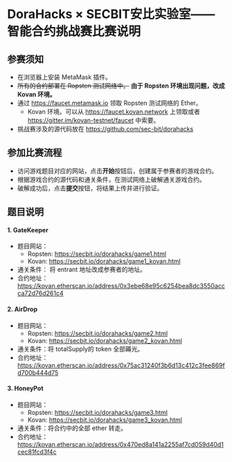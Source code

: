 ## 

# DoraHacks × SECBIT安比实验室——智能合约挑战赛比赛说明

## 参赛须知

- 在浏览器上安装 MetaMask 插件。
- ~~所有的合约部署在 Ropsten 测试网络中。~~ **由于 Ropsten 环境出现问题，改成 Kovan 环境。**
- 通过 https://faucet.metamask.io 领取 Ropsten 测试网络的 Ether。 
	- Kovan 环境。可以从 https://faucet.kovan.network 上领取或者 https://gitter.im/kovan-testnet/faucet 中索要。
- 挑战赛涉及的源代码放在 https://github.com/sec-bit/dorahacks

## 参加比赛流程

- 访问游戏题目对应的网站，点击**开始**按钮后，创建属于参赛者的游戏合约。
- 根据游戏合约的源代码和通关条件，在测试网络上破解通关游戏合约。
- 破解成功后，点击**提交**按钮，将结果上传并进行验证。

## 题目说明

#### 1.  GateKeeper

- 题目网站：
	- Ropsten: https://secbit.io/dorahacks/game1.html
	- Kovan: https://secbit.io/dorahacks/game1_kovan.html
- 通关条件： 将 entrant 地址改成参赛者的地址。
- 合约地址： https://kovan.etherscan.io/address/0x3ebe68e95c6254bea8dc3550accca72d76d261c4

#### 2. AirDrop

- 题目网站：
	- Ropsten: https://secbit.io/dorahacks/game2.html
	- Kovan: https://secbit.io/dorahacks/game2_kovan.html
- 通关条件：将 totalSupply的 token 全部薅光。
- 合约地址： https://kovan.etherscan.io/address/0x75ac31240f3b6d13c412c3fee869fd700b444d75

#### 3. HoneyPot

- 题目网站： 
	- Ropsten: https://secbit.io/dorahacks/game3.html
	- Kovan: https://secbit.io/dorahacks/game3_kovan.html
- 通关条件：将合约中的全部 ether 转走。
- 合约地址：https://kovan.etherscan.io/address/0x470ed8a141a2255af7cd059d40d1cec81fcd3f4c











